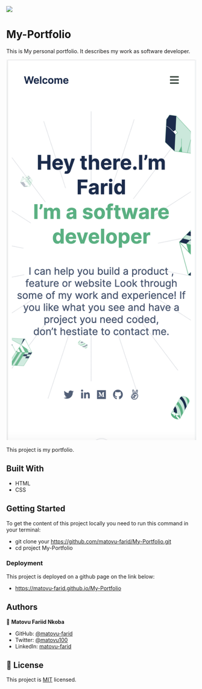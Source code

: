 ![](https://img.shields.io/badge/Microverse-blueviolet)

# My-Portfolio

This is My personal portfolio.
It describes my work as software developer.

![screenshot](./assets/project_screenshot.png)

This project is my portfolio.

## Built With

- HTML
- CSS

## Getting Started
To get the content of this project locally you need to run this command in your terminal:
- git clone your https://github.com/matovu-farid/My-Portfolio.git
- cd project My-Portfolio

### Deployment
This project is deployed on a github page on the link below:
- https://matovu-farid.github.io/My-Portfolio
## Authors

👤 **Matovu Fariid Nkoba**

- GitHub: [@matovu-farid](https://github.com/matovu-farid)
- Twitter: [@matovu100](https://twitter.com/matovu100)
- LinkedIn: [matovu-farid](https://www.linkedin.com/in/matovu-farid-48b80257)

## 📝 License

This project is [MIT](./MIT.md) licensed.
